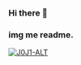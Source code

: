 ### Hi there 👋

### img me readme.
<a href="https://ibb.co/LCg8qwM"><img src="https://i.ibb.co/khDxrnp/J0J1-ALT.png" alt="J0J1-ALT" border="0"></a>
